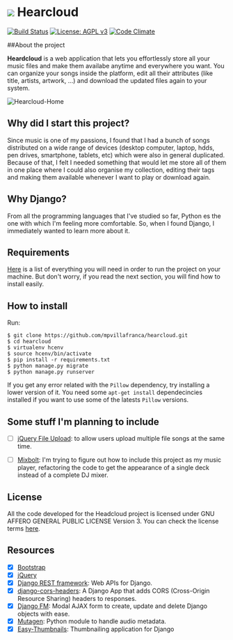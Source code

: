 ![](./static/favicon.ico) Hearcloud
============
[![Build Status](https://travis-ci.org/mpvillafranca/hearcloud.svg?branch=master)](https://travis-ci.org/mpvillafranca/hearcloud)
[![License: AGPL v3](https://img.shields.io/badge/License-AGPL%20v3-blue.svg)](http://www.gnu.org/licenses/agpl-3.0)
[![Code Climate](https://codeclimate.com/github/mpvillafranca/hearcloud/badges/gpa.svg)](https://codeclimate.com/github/mpvillafranca/hearcloud)

##About the project

**Heardcloud** is a web application that lets you effortlessly store all your music files and make them availabe anytime and everywhere you want. You can organize your songs inside the platform, edit all their attributes (like title, artists, artwork, ...) and download the updated files again to your system.

![Hearcloud-Home](http://i.imgur.com/ap5PRIt.png)

## Why did I start this project?

Since music is one of my passions, I found that I had a bunch of songs distributed on a wide range of devices  (desktop computer, laptop, hdds, pen drives, smartphone, tablets, etc) which were also in general duplicated. Because of that, I felt I needed something that would let me store all of them in one place where I could also organise my collection, editing their tags and making them available whenever I want to play or download again.

## Why Django?

From all the programming languages that I've studied so far, Python es the one with which I'm feeling more comfortable. So, when I found Django, I immediately wanted to learn more about it.

## Requirements

[Here](./requirements.txt) is a list of everything you will need in order to run the project on your machine. But don't worry, if you read the next section, you will find how to install easily.

## How to install

Run:

```
$ git clone https://github.com/mpvillafranca/hearcloud.git
$ cd hearcloud
$ virtualenv hcenv
$ source hcenv/bin/activate
$ pip install -r requirements.txt
$ python manage.py migrate
$ python manage.py runserver
```

If you get any error related with the `Pillow` dependency, try installing a lower version of it. You need some `apt-get install` dependecincies installed if you want to use some of the latests `Pillow` versions.

## Some stuff I'm planning to include
- [ ] [jQuery File Upload](https://github.com/blueimp/jQuery-File-Upload): to allow users upload multiple file songs at the same time.

- [ ] [Mixbolt](https://github.com/adaline/mixbolt): I'm trying to figure out how to include this project as my music player, refactoring the code to get the appearance of a single deck instead of a complete DJ mixer.

## License

All the code developed for the Headcloud project is licensed under GNU AFFERO GENERAL PUBLIC LICENSE Version 3. You can check the license terms [here](./LICENSE).

## Resources

- [X] [Bootstrap](http://getbootstrap.com/css/)
- [X] [jQuery](https://jquery.com/)
- [X] [Django REST framework](http://www.django-rest-framework.org/): Web APIs for Django. 
- [X] [django-cors-headers](https://github.com/ottoyiu/django-cors-headers): A Django App that adds CORS (Cross-Origin Resource Sharing) headers to responses.
- [X] [Django FM](https://github.com/django-fm/django-fm): Modal AJAX form to create, update and delete Django objects with ease. 
- [X] [Mutagen](https://mutagen.readthedocs.io/en/latest/): Python module to handle audio metadata.
- [X] [Easy-Thumbnails](https://github.com/SmileyChris/easy-thumbnails): Thumbnailing application for Django

